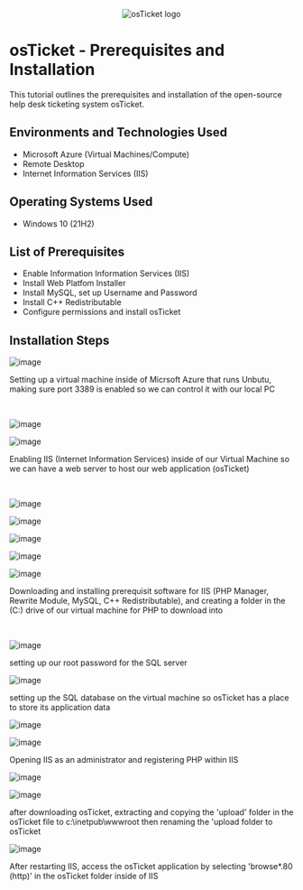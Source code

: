<p align="center">
<img src="https://i.imgur.com/Clzj7Xs.png" alt="osTicket logo"/>
</p>

<h1>osTicket - Prerequisites and Installation</h1>
This tutorial outlines the prerequisites and installation of the open-source help desk ticketing system osTicket.<br />



<h2>Environments and Technologies Used</h2>

- Microsoft Azure (Virtual Machines/Compute)
- Remote Desktop
- Internet Information Services (IIS)

<h2>Operating Systems Used </h2>

- Windows 10</b> (21H2)

<h2>List of Prerequisites</h2>

- Enable Information Information Services (IIS)
- Install Web Platfom Installer
- Install MySQL, set up Username and Password
- Install C++ Redistributable
- Configure permissions and install osTicket

<h2>Installation Steps</h2>

![image](https://github.com/chrisfortuno/osTicket/assets/149267076/d9266148-ab94-4f58-bdcb-8c763de831ad)




Setting up a virtual machine inside of Micrsoft Azure that runs Unbutu, making sure port 3389 is enabled so we can control it with our local PC
</p>
<br />

![image](https://github.com/chrisfortuno/osTicket/assets/149267076/6d9e79f0-4d56-49ea-9c08-39f9f666a7b8)

![image](https://github.com/chrisfortuno/osTicket/assets/149267076/b32460be-35ae-4725-a288-1b4f83f2e9c3)


<p>
Enabling IIS (Internet Information Services) inside of our Virtual Machine so we can have a web server to host our web application (osTicket)
</p>
<br />

![image](https://github.com/chrisfortuno/osTicket/assets/149267076/05e20adc-a862-4e3b-b736-65d396fff0a5)

![image](https://github.com/chrisfortuno/osTicket/assets/149267076/77f41e64-4c40-4f4b-a8d3-c3190a9717e4)

![image](https://github.com/chrisfortuno/osTicket/assets/149267076/e713d1bd-02b8-4789-847d-2e86e1cb5b15)

![image](https://github.com/chrisfortuno/osTicket/assets/149267076/81221991-efc5-4217-975c-e85bc257b3b9)

![image](https://github.com/chrisfortuno/osTicket/assets/149267076/a3313c24-f7b6-492c-85b5-5643bdb9c16a)

Downloading and installing prerequisit software for IIS (PHP Manager, Rewrite Module, MySQL, C++ Redistributable), and creating a folder in the (C:) drive of our virtual machine for PHP to download into
</p>
<br />

![image](https://github.com/chrisfortuno/osTicket/assets/149267076/93e21c52-9e71-4810-9b2a-97c7ef1f0fe0)

setting up our root password for the SQL server

![image](https://github.com/chrisfortuno/osTicket/assets/149267076/70a92b09-723e-4b35-82c4-1bcb41068b3a)

setting up the SQL database on the virtual machine so osTicket has a place to store its application data

![image](https://github.com/chrisfortuno/osTicket/assets/149267076/39a88743-a9a6-4acc-8211-aa33f5de19fa)

![image](https://github.com/chrisfortuno/osTicket/assets/149267076/8964864d-6c2f-4273-99ca-bcc2c27d23f2)

Opening IIS as an administrator and registering PHP within IIS

![image](https://github.com/chrisfortuno/osTicket/assets/149267076/10ae140a-5f90-4b97-be49-f0517c8fecdb)

![image](https://github.com/chrisfortuno/osTicket/assets/149267076/37b1b840-da51-4f1b-ba3a-d7dddbc14e06)



after downloading osTicket, extracting and copying the 'upload' folder in the osTicket file to c:\inetpub\wwwroot then renaming the 'upload folder to osTicket

![image](https://github.com/chrisfortuno/osTicket/assets/149267076/3080f00d-4730-4cfd-9b2f-03f455ccea54)

After restarting IIS, access the osTicket application by selecting 'browse*.80 (http)' in the osTicket folder inside of IIS





</p>
<br />





